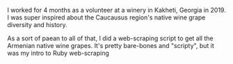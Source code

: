 I worked for 4 months as a volunteer at a winery in Kakheti, Georgia in 2019. I was super inspired about the Caucausus region's native wine grape diversity and history. 

As a sort of paean to all of that, I did a web-scraping script to get all the Armenian native wine grapes. It's pretty bare-bones and "scripty", but it was my intro to Ruby web-scraping
